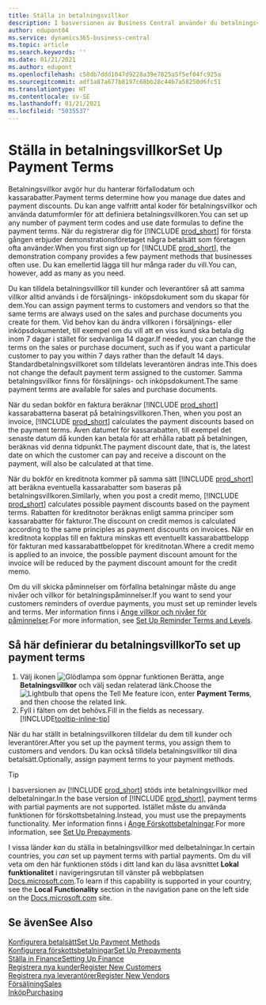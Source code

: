 ```yaml
---
title: Ställa in betalningsvillkor
description: I basversionen av Business Central använder du betalningsvillkor för att hantera förfallodatum och kassarabatter.
author: edupont04
ms.service: dynamics365-business-central
ms.topic: article
ms.search.keywords: ''
ms.date: 01/21/2021
ms.author: edupont
ms.openlocfilehash: c58db7ddd1047d9228a39e7825a5f5ef04fc925a
ms.sourcegitcommit: adf1a87a677b8197c68bb28c44b7a58250d6fc51
ms.translationtype: HT
ms.contentlocale: sv-SE
ms.lasthandoff: 01/21/2021
ms.locfileid: "5035537"
---
```

# <a name="set-up-payment-terms"></a><span data-ttu-id="15e79-103">Ställa in betalningsvillkor</span><span class="sxs-lookup"><span data-stu-id="15e79-103">Set Up Payment Terms</span></span>

<span data-ttu-id="15e79-104">Betalningsvillkor avgör hur du hanterar förfallodatum och kassarabatter.</span><span class="sxs-lookup"><span data-stu-id="15e79-104">Payment terms determine how you manage due dates and payment discounts.</span></span> <span data-ttu-id="15e79-105">Du kan ange valfritt antal koder för betalningsvillkor och använda datumformler för att definiera betalningsvillkoren.</span><span class="sxs-lookup"><span data-stu-id="15e79-105">You can set up any number of payment term codes and use date formulas to define the payment terms.</span></span> <span data-ttu-id="15e79-106">När du registrerar dig för [!INCLUDE [prod_short](includes/prod_short.md)] för första gången erbjuder demonstrationsföretaget några betalsätt som företagen ofta använder.</span><span class="sxs-lookup"><span data-stu-id="15e79-106">When you first sign up for [!INCLUDE [prod_short](includes/prod_short.md)], the demonstration company provides a few payment methods that businesses often use.</span></span> <span data-ttu-id="15e79-107">Du kan emellertid lägga till hur många rader du vill.</span><span class="sxs-lookup"><span data-stu-id="15e79-107">You can, however, add as many as you need.</span></span>  

<span data-ttu-id="15e79-108">Du kan tilldela betalningsvillkor till kunder och leverantörer så att samma villkor alltid används i de försäljnings- inköpsdokument som du skapar för dem.</span><span class="sxs-lookup"><span data-stu-id="15e79-108">You can assign payment terms to customers and vendors so that the same terms are always used on the sales and purchase documents you create for them.</span></span> <span data-ttu-id="15e79-109">Vid behov kan du ändra villkoren i försäljnings- eller inköpsdokumentet, till exempel om du vill att en viss kund ska betala dig inom 7 dagar i stället för sedvanliga 14 dagar.</span><span class="sxs-lookup"><span data-stu-id="15e79-109">If needed, you can change the terms on the sales or purchase document, such as if you want a particular customer to pay you within 7 days rather than the default 14 days.</span></span> <span data-ttu-id="15e79-110">Standardbetalningsvillkoret som tilldelats leverantören ändras inte.</span><span class="sxs-lookup"><span data-stu-id="15e79-110">This does not change the default payment term assigned to the customer.</span></span> <span data-ttu-id="15e79-111">Samma betalningsvillkor finns för försäljnings- och inköpsdokument.</span><span class="sxs-lookup"><span data-stu-id="15e79-111">The same payment terms are available for sales and purchase documents.</span></span>

<span data-ttu-id="15e79-112">När du sedan bokför en faktura beräknar [!INCLUDE [prod_short](includes/prod_short.md)] kassarabatterna baserat på betalningsvillkoren.</span><span class="sxs-lookup"><span data-stu-id="15e79-112">Then, when you post an invoice, [!INCLUDE [prod_short](includes/prod_short.md)] calculates the payment discounts based on the payment terms.</span></span> <span data-ttu-id="15e79-113">Även datumet för kassarabatten, till exempel det senaste datum då kunden kan betala för att erhålla rabatt på betalningen, beräknas vid denna tidpunkt.</span><span class="sxs-lookup"><span data-stu-id="15e79-113">The payment discount date, that is, the latest date on which the customer can pay and receive a discount on the payment, will also be calculated at that time.</span></span>  

<span data-ttu-id="15e79-114">När du bokför en kreditnota kommer på samma sätt [!INCLUDE [prod_short](includes/prod_short.md)] att beräkna eventuella kassarabatter som baseras på betalningsvillkoren.</span><span class="sxs-lookup"><span data-stu-id="15e79-114">Similarly, when you post a credit memo, [!INCLUDE [prod_short](includes/prod_short.md)] calculates possible payment discounts based on the payment terms.</span></span> <span data-ttu-id="15e79-115">Rabatten för kreditnotor beräknas enligt samma principer som kassarabatter för fakturor.</span><span class="sxs-lookup"><span data-stu-id="15e79-115">The discount on credit memos is calculated according to the same principles as payment discounts on invoices.</span></span> <span data-ttu-id="15e79-116">När en kreditnota kopplas till en faktura minskas ett eventuellt kassarabattbelopp för fakturan med kassarabattbeloppet för kreditnotan.</span><span class="sxs-lookup"><span data-stu-id="15e79-116">Where a credit memo is applied to an invoice, the possible payment discount amount for the invoice will be reduced by the payment discount amount for the credit memo.</span></span>  

<span data-ttu-id="15e79-117">Om du vill skicka påminnelser om förfallna betalningar måste du ange nivåer och villkor för betalningspåminnelser.</span><span class="sxs-lookup"><span data-stu-id="15e79-117">If you want to send your customers reminders of overdue payments, you must set up reminder levels and terms.</span></span> <span data-ttu-id="15e79-118">Mer information finns i [Ange villkor och nivåer för påminnelser](finance-setup-reminders.md).</span><span class="sxs-lookup"><span data-stu-id="15e79-118">For more information, see [Set Up Reminder Terms and Levels](finance-setup-reminders.md).</span></span>  

## <a name="to-set-up-payment-terms"></a><span data-ttu-id="15e79-119">Så här definierar du betalningsvillkor</span><span class="sxs-lookup"><span data-stu-id="15e79-119">To set up payment terms</span></span>

1. <span data-ttu-id="15e79-120">Välj ikonen ![Glödlampa som öppnar funktionen Berätta](media/ui-search/search_small.png "Berätta för mig vad du vill göra"), ange **Betalningsvillkor** och välj sedan relaterad länk.</span><span class="sxs-lookup"><span data-stu-id="15e79-120">Choose the ![Lightbulb that opens the Tell Me feature](media/ui-search/search_small.png "Tell me what you want to do") icon, enter **Payment Terms**, and then choose the related link.</span></span>  
2. <span data-ttu-id="15e79-121">Fyll i fälten om det behövs.</span><span class="sxs-lookup"><span data-stu-id="15e79-121">Fill in the fields as necessary.</span></span> [!INCLUDE[tooltip-inline-tip](includes/tooltip-inline-tip_md.md)]  

<span data-ttu-id="15e79-122">När du har ställt in betalningsvillkoren tilldelar du dem till kunder och leverantörer.</span><span class="sxs-lookup"><span data-stu-id="15e79-122">After you set up the payment terms, you assign them to customers and vendors.</span></span> <span data-ttu-id="15e79-123">Du kan också tilldela betalningsvillkor till dina betalsätt.</span><span class="sxs-lookup"><span data-stu-id="15e79-123">Optionally, assign payment terms to your payment methods.</span></span>  

> [!TIP]
> <span data-ttu-id="15e79-124">I basversionen av [!INCLUDE [prod_short](includes/prod_short.md)] stöds inte betalningsvillkor med delbetalningar.</span><span class="sxs-lookup"><span data-stu-id="15e79-124">In the base version of [!INCLUDE [prod_short](includes/prod_short.md)], payment terms with partial payments are not supported.</span></span> <span data-ttu-id="15e79-125">Istället måste du använda funktionen för förskottsbetalning.</span><span class="sxs-lookup"><span data-stu-id="15e79-125">Instead, you must use the prepayments functionality.</span></span> <span data-ttu-id="15e79-126">Mer information finns i [Ange Förskottsbetalningar](finance-set-up-prepayments.md).</span><span class="sxs-lookup"><span data-stu-id="15e79-126">For more information, see [Set Up Prepayments](finance-set-up-prepayments.md).</span></span>
>
> <span data-ttu-id="15e79-127">I vissa länder *kan* du ställa in betalningsvillkor med delbetalningar.</span><span class="sxs-lookup"><span data-stu-id="15e79-127">In certain countries, you *can* set up payment terms with partial payments.</span></span> <span data-ttu-id="15e79-128">Om du vill veta om den här funktionen stöds i ditt land kan du läsa avsnittet **Lokal funktionalitet** i navigeringsrutan till vänster på webbplatsen [Docs.microsoft.com](about-localization.md).</span><span class="sxs-lookup"><span data-stu-id="15e79-128">To learn if this capability is supported in your country, see the **Local Functionality** section in the navigation pane on the left side on the [Docs.microsoft.com](about-localization.md) site.</span></span>

## <a name="see-also"></a><span data-ttu-id="15e79-129">Se även</span><span class="sxs-lookup"><span data-stu-id="15e79-129">See Also</span></span>

[<span data-ttu-id="15e79-130">Konfigurera betalsätt</span><span class="sxs-lookup"><span data-stu-id="15e79-130">Set Up Payment Methods</span></span>](finance-payment-methods.md)  
[<span data-ttu-id="15e79-131">Konfigurera förskottsbetalningar</span><span class="sxs-lookup"><span data-stu-id="15e79-131">Set Up Prepayments</span></span>](finance-set-up-prepayments.md)  
[<span data-ttu-id="15e79-132">Ställa in Finance</span><span class="sxs-lookup"><span data-stu-id="15e79-132">Setting Up Finance</span></span>](finance-setup-finance.md)  
[<span data-ttu-id="15e79-133">Registrera nya kunder</span><span class="sxs-lookup"><span data-stu-id="15e79-133">Register New Customers</span></span>](sales-how-register-new-customers.md)  
[<span data-ttu-id="15e79-134">Registrera nya leverantörer</span><span class="sxs-lookup"><span data-stu-id="15e79-134">Register New Vendors</span></span>](purchasing-how-register-new-vendors.md)  
[<span data-ttu-id="15e79-135">Försäljning</span><span class="sxs-lookup"><span data-stu-id="15e79-135">Sales</span></span>](sales-manage-sales.md)  
[<span data-ttu-id="15e79-136">Inköp</span><span class="sxs-lookup"><span data-stu-id="15e79-136">Purchasing</span></span>](purchasing-manage-purchasing.md)  
